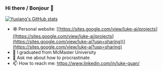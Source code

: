 ### Hi there / Bonjour 👋
[![Yuxiang's GitHub stats](https://github-readme-stats.vercel.app/api?username=yxguan)](https://github.com/anuraghazra/github-readme-stats)

- 🕸️ Personal website: [[https://sites.google.com/view/luke-ai/projects]([https://sites.google.com/view/luke-ai/projects](https://sites.google.com/view/luke-ai?usp=sharing))](https://sites.google.com/view/luke-ai?usp=sharing)
- 🌱 I graduated from McMaster University
- 💬 Ask me about how to procrastinate
- 📫 How to reach me: https://www.linkedin.com/in/luke-guan/

